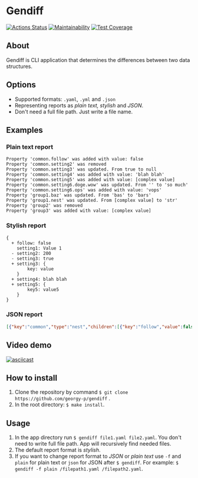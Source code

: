 # Gendiff

[![Actions Status](https://github.com/georgy-p/frontend-project-lvl2/workflows/hexlet-check/badge.svg)](https://github.com/georgy-p/frontend-project-lvl2/actions)
[![Maintainability](https://api.codeclimate.com/v1/badges/203bfb8ebcf849dca3ea/maintainability)](https://codeclimate.com/github/georgy-p/frontend-project-lvl2/maintainability)
[![Test Coverage](https://api.codeclimate.com/v1/badges/203bfb8ebcf849dca3ea/test_coverage)](https://codeclimate.com/github/georgy-p/frontend-project-lvl2/test_coverage)

## About

Gendiff is CLI application that determines the differences between two data structures.

## Options

- Supported formats: `.yaml`, `.yml` and `.json`
- Representing reports as *plain text, stylish* and *JSON*.
- Don't need a full file path. Just write a file name.

## Examples

### Plain text report

```
Property 'common.follow' was added with value: false
Property 'common.setting2' was removed
Property 'common.setting3' was updated. From true to null
Property 'common.setting4' was added with value: 'blah blah'
Property 'common.setting5' was added with value: [complex value]
Property 'common.setting6.doge.wow' was updated. From '' to 'so much'
Property 'common.setting6.ops' was added with value: 'vops'
Property 'group1.baz' was updated. From 'bas' to 'bars'
Property 'group1.nest' was updated. From [complex value] to 'str'
Property 'group2' was removed
Property 'group3' was added with value: [complex value]
```

### Stylish report

```text
{
  + follow: false
    setting1: Value 1
  - setting2: 200
  - setting3: true
  + setting3: {
        key: value
    }
  + setting4: blah blah
  + setting5: {
        key5: value5
    }
}
```

### JSON report

```JSON
[{"key":"common","type":"nest","children":[{"key":"follow","value":false,"type":"added"},{"key":"setting1","value":"Value 1","type":"unchanged"},{"key":"setting2","value":200,"type":"deleted"},{"key":"setting3","value":null,"previousValue":true,"type":"changed"},{"key":"setting4","value":"blah blah","type":"added"},{"key":"setting5","value":{"key5":"value5"},"type":"added"},{"key":"setting6","type":"nest","children":[{"key":"doge","type":"nest","children":[{"key":"wow","value":"so much","previousValue":"","type":"changed"}]},{"key":"key","value":"value","type":"unchanged"},{"key":"ops","value":"vops","type":"added"}]}]},{"key":"group1","type":"nest","children":[{"key":"baz","value":"bars","previousValue":"bas","type":"changed"},{"key":"foo","value":"bar","type":"unchanged"},{"key":"nest","value":"str","previousValue":{"key":"value"},"type":"changed"}]},{"key":"group2","value":{"abc":12345,"deep":{"id":45}},"type":"deleted"},{"key":"group3","value":{"fee":100500,"deep":{"id":{"number":45}}},"type":"added"}]
```

## Video demo

[![asciicast](https://asciinema.org/a/444854.svg)](https://asciinema.org/a/444854)

## How to install

1. Clone the repository by command `$ git clone https://github.com/georgy-p/gendiff` .
2. In the root directory: `$ make install`.

## Usage

1. In the app directory run `$ gendiff file1.yaml file2.yaml`. You don't need to write full file path. App will recursively find needed files.
2. The default report format is *stylish*.
3. If you want to change report format to *JSON* or *plain text*  use `-f` and `plain` for plain text or `json` for JSON after `$ gendiff`.
For example: `$ gendiff -f plain /filepath1.yaml /filepath2.yaml`.
